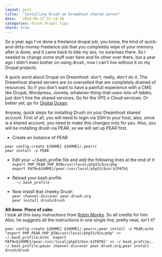 ```yaml
---
layout: post
title:  "Installing Drush on Dreamhost shared server"
date:   2014-05-27 21:15:38
categories: drush drupal tips
share: true
---
```


So a year ago I've done a freelance drupal job, you know, the kind of quick-and-dirty-money-freelance-job that you completely wipe of your memory after is done, and it came back to bite my ass, no surprises there. So I needed to change some stuff over here and fix other over there, but a year ago I didn't even bother on using drush, now I can't live without it on my Drupal projects.  


A  quick word about Drupal on Dreamhost: *don't*, really, _don't do it_. The Dreamhost shared servers are *so* overselled that are completely drained of resources. So if you don't want to have a painfull experience with a CMS like Drupal, Wordpress, Joomla, whatever-thing-that-uses-lots-of-tables, just don't hire the shared services. Go for the VPS o Cloud services. Or better yet, go for [Digital Ocean](http://digitalocean.com).  


Anyway, quick steps for installing Drush on your Dreamhost shared account. First of all, you will need to login via SSH to your host, also, since is a shared account, you need to make this changes only for you. Also, you will be installing drush via PEAR, so we will set up PEAR first.  

- Create an instance of PEAR

`pear config-create ${HOME} ${HOME}/.pearrc`   
`pear install -o PEAR`   

- Edit your ~/.bash_profile file and add the following lines at the end of it  
`export PHP_PEAR_PHP_BIN=/usr/local/php53/bin/php`   
`export PATH=${HOME}/pear:/usr/local/php53/bin:${PATH}`  

- Reload your bash profile   
`. ~/.bash_profile`   

- Now install that cheeky Drush  
`pear channel-discover pear.drush.org`   
`pear install drush/drush`   

**All done. Piece of cake.**   
I took all this easy instructions from [Robin Monks](http://robinmonks.com/2012/02/installing-drush-on-a-shared-dreamhost-account/). So all credits for him.   
Also, he suggests all the instructions in one single line, pretty neat, isn't it?   

    pear config-create ${HOME} ${HOME}/.pearrc;pear install -o PEAR;echo "export PHP_PEAR_PHP_BIN=/usr/local/php53/bin/php" >> ~/.bash_profile;echo 'export PATH=${HOME}/pear:/usr/local/php53/bin:${PATH}' >> ~/.bash_profile;. ~/.bash_profile;peuar channel-discover pear.drush.org;pear install drush/drush
